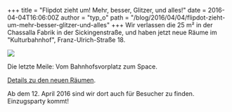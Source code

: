 +++
title = "Flipdot zieht um! Mehr, besser, Glitzer, und alles!"
date = 2016-04-04T16:06:00Z
author = "typ_o"
path = "/blog/2016/04/04/flipdot-zieht-um-mehr-besser-glitzer-und-alles"
+++
Wir verlassen die 25 m² in der Chassalla Fabrik in der Sickingenstraße,
und haben jetzt neue Räume im "Kulturbahnhof", Franz-Ulrich-Straße 18.  
  
[![](https://flipdot.org/blog/uploads/anfahrt.serendipityThumb.png)](https://flipdot.org/blog/uploads/anfahrt.png)  
  
Die letzte Meile: Vom Bahnhofsvorplatz zum Space.  
  
  
  
[Details zu den neuen Räumen](http://flipdot.org/wiki/Neuland).  
  
Ab dem 12. April 2016 sind wir dort auch für Besucher zu finden.
Einzugsparty kommt\!
